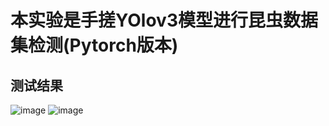 # 本实验是手搓YOlov3模型进行昆虫数据集检测(Pytorch版本)
## 测试结果
![image](https://github.com/user-attachments/assets/0839e50b-2a5b-468f-9383-3eb8e2a25c91)
![image](https://github.com/user-attachments/assets/7b391500-9631-417c-883e-09e4cebcedd0)

